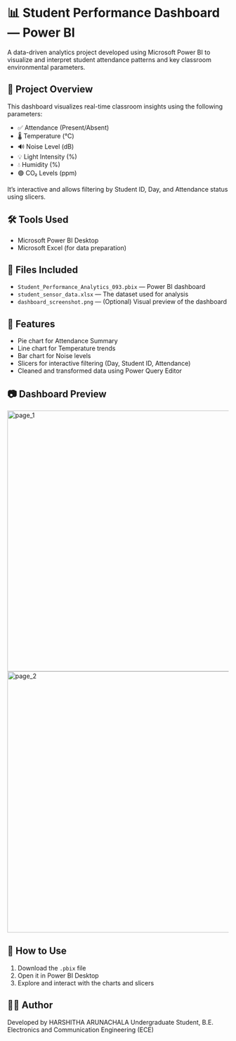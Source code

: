 # 📊 Student Performance Dashboard — Power BI

A data-driven analytics project developed using Microsoft Power BI to visualize and interpret student attendance patterns and key classroom environmental parameters.

## 🧠 Project Overview

This dashboard visualizes real-time classroom insights using the following parameters:

- ✅ Attendance (Present/Absent)
- 🌡️ Temperature (°C)
- 🔊 Noise Level (dB)
- 💡 Light Intensity (%)
- 💧 Humidity (%)
- 🟢 CO₂ Levels (ppm)

It’s interactive and allows filtering by Student ID, Day, and Attendance status using slicers.

## 🛠️ Tools Used

- Microsoft Power BI Desktop
- Microsoft Excel (for data preparation)


## 📁 Files Included

- `Student_Performance_Analytics_093.pbix` — Power BI dashboard
- `student_sensor_data.xlsx` — The dataset used for analysis
- `dashboard_screenshot.png` — (Optional) Visual preview of the dashboard

## 📌 Features

- Pie chart for Attendance Summary
- Line chart for Temperature trends
- Bar chart for Noise levels
- Slicers for interactive filtering (Day, Student ID, Attendance)
- Cleaned and transformed data using Power Query Editor

## 📷 Dashboard Preview

<img width="592" alt="page_1" src="https://github.com/user-attachments/assets/f0f1d43d-9656-4bd0-94f4-63ed40014f6d" />
<img width="593" alt="page_2" src="https://github.com/user-attachments/assets/f3b2a227-3dd5-4f51-9627-29c3b773eae8" />



## 📝 How to Use

1. Download the `.pbix` file
2. Open it in Power BI Desktop
3. Explore and interact with the charts and slicers

## 🙋‍♀️ Author

Developed by 
HARSHITHA ARUNACHALA 
Undergraduate Student, B.E. Electronics and Communication Engineering (ECE)  
 


